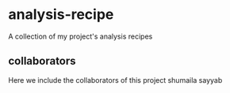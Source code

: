 # analysis-recipe
A collection of my project's analysis recipes

## collaborators
Here we include the collaborators of this project
shumaila sayyab
